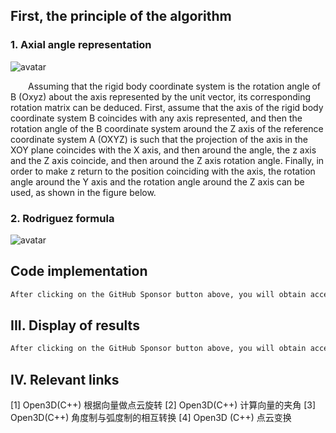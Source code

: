 ##  First, the principle of the algorithm 

###  1. Axial angle representation 

![avatar]( 03b04926e3c94739b5b5b35a0add7416.png) 

   Assuming that the rigid body coordinate system is the rotation angle of B (Oxyz) about the axis represented by the unit vector, its corresponding rotation matrix can be deduced. First, assume that the axis of the rigid body coordinate system B coincides with any axis represented, and then the rotation angle of the B coordinate system around the Z axis of the reference coordinate system A (OXYZ) is such that the projection of the axis in the XOY plane coincides with the X axis, and then around the angle, the z axis and the Z axis coincide, and then around the Z axis rotation angle. Finally, in order to make z return to the position coinciding with the axis, the rotation angle around the Y axis and the rotation angle around the Z axis can be used, as shown in the figure below.  

###  2. Rodriguez formula 

![avatar]( 8be0bb3ac7c5433eac680f4d0cd4b3b8.png) 

##  Code implementation 

 ```python  
After clicking on the GitHub Sponsor button above, you will obtain access permissions to my private code repository ( https://github.com/slowlon/my_code_bar ) to view this blog code. By searching the code number of this blog, you can find the code you need, code number is: 2024020309574533871
 ```  
##  III. Display of results 

 ```python  
After clicking on the GitHub Sponsor button above, you will obtain access permissions to my private code repository ( https://github.com/slowlon/my_code_bar ) to view this blog code. By searching the code number of this blog, you can find the code you need, code number is: 2024020309574533871
 ```  
##  IV. Relevant links 

[1] Open3D(C++) 根据向量做点云旋转 [2] Open3D(C++) 计算向量的夹角 [3] Open3D(C++) 角度制与弧度制的相互转换 [4] Open3D (C++) 点云变换 

